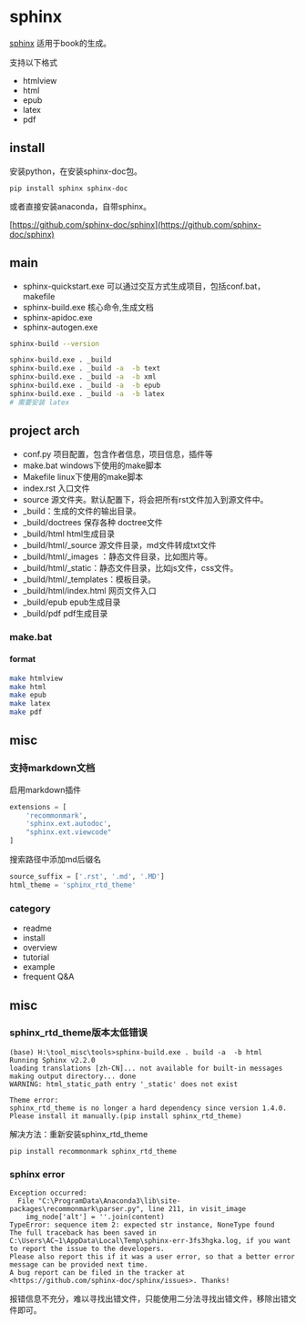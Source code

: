 # sphinx

[sphinx](https://www.sphinx-doc.org/) 适用于book的生成。


支持以下格式
* htmlview
* html
* epub
* latex
* pdf

## install

安装python，在安装sphinx-doc包。
```
pip install sphinx sphinx-doc
```

或者直接安装anaconda，自带sphinx。

[https://github.com/sphinx-doc/sphinx](https://github.com/sphinx-doc/sphinx)

## main

* sphinx-quickstart.exe 可以通过交互方式生成项目，包括conf.bat，makefile
* sphinx-build.exe 核心命令,生成文档
* sphinx-apidoc.exe
* sphinx-autogen.exe


``` bash
sphinx-build --version

sphinx-build.exe . _build 
sphinx-build.exe . _build -a  -b text
sphinx-build.exe . _build -a  -b xml
sphinx-build.exe . _build -a  -b epub
sphinx-build.exe . _build -a  -b latex
# 需要安装 latex
```
## project arch

- conf.py 项目配置，包含作者信息，项目信息，插件等
- make.bat windows下使用的make脚本
- Makefile linux下使用的make脚本
- index.rst 入口文件
- source 源文件夹。默认配置下，将会把所有rst文件加入到源文件中。
- _build：生成的文件的输出目录。
- _build/doctrees  保存各种 doctree文件
- _build/html   html生成目录
- _build/html/_source 源文件目录，md文件转成txt文件
- _build/html/_images ：静态文件目录，比如图片等。
- _build/html/_static：静态文件目录，比如js文件，css文件。
- _build/html/_templates：模板目录。
- _build/html/index.html 网页文件入口
- _build/epub  epub生成目录
- _build/pdf  pdf生成目录


### make.bat

#### format

``` bash
make htmlview
make html
make epub
make latex
make pdf
```

## misc
### 支持markdown文档

启用markdown插件
``` python
extensions = [
    'recommonmark',
    'sphinx.ext.autodoc',
    "sphinx.ext.viewcode"
]
```

搜索路径中添加md后缀名
``` python
source_suffix = ['.rst', '.md', '.MD']
html_theme = 'sphinx_rtd_theme'
```

### category


- readme
- install
- overview
- tutorial
- example
- frequent Q&A

## misc

### sphinx_rtd_theme版本太低错误
```
(base) H:\tool_misc\tools>sphinx-build.exe . build -a  -b html
Running Sphinx v2.2.0
loading translations [zh-CN]... not available for built-in messages
making output directory... done
WARNING: html_static_path entry '_static' does not exist

Theme error:
sphinx_rtd_theme is no longer a hard dependency since version 1.4.0. Please install it manually.(pip install sphinx_rtd_theme)
```

解决方法：重新安装sphinx_rtd_theme
```
pip install recommonmark sphinx_rtd_theme

```


### sphinx error

```
Exception occurred:
  File "C:\ProgramData\Anaconda3\lib\site-packages\recommonmark\parser.py", line 211, in visit_image
    img_node['alt'] = ''.join(content)
TypeError: sequence item 2: expected str instance, NoneType found
The full traceback has been saved in C:\Users\AC~1\AppData\Local\Temp\sphinx-err-3fs3hgka.log, if you want to report the issue to the developers.
Please also report this if it was a user error, so that a better error message can be provided next time.
A bug report can be filed in the tracker at <https://github.com/sphinx-doc/sphinx/issues>. Thanks!
```

报错信息不充分，难以寻找出错文件，只能使用二分法寻找出错文件，移除出错文件即可。

